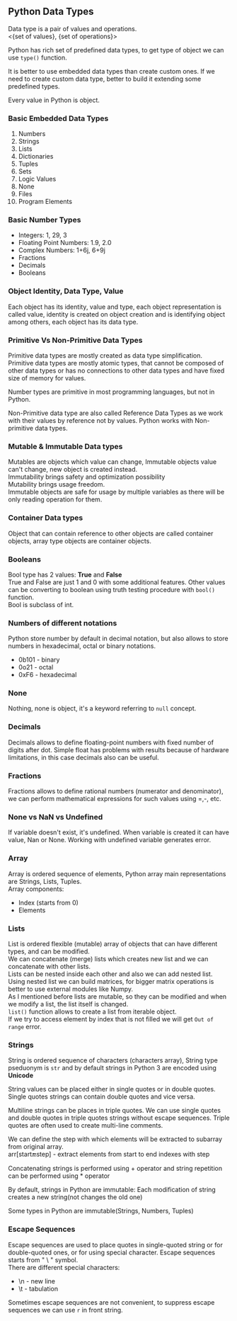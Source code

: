 ## Python Data Types

Data type is a pair of values and operations. \
<{set of values}, {set of operations}>

Python has rich set of predefined data types, to get type of object we can use `type()` function.

It is better to use embedded data types than create custom ones. If we need to create custom data type, better to build
it extending some predefined types.

Every value in Python is object.

### Basic Embedded Data Types
1. Numbers
2. Strings
3. Lists
4. Dictionaries
5. Tuples
6. Sets
7. Logic Values
8. None
9. Files
10. Program Elements

### Basic Number Types
* Integers: 1, 29, 3
* Floating Point Numbers: 1.9, 2.0
* Complex Numbers: 1+6j, 6+9j
* Fractions
* Decimals
* Booleans

### Object Identity, Data Type, Value
Each object has its identity, value and type, each object representation is called value, identity is created on object 
creation and is identifying object among others, each object has its data type.

### Primitive Vs Non-Primitive Data Types
Primitive data types are mostly created as data type simplification. \
Primitive data types are mostly atomic types, that cannot be composed of other data types or has no connections to other 
data types and have fixed size of memory for values.

Number types are primitive in most programming languages, but not in Python.

Non-Primitive data type are also called Reference Data Types as we work with their values by reference not by values.
Python works with Non-primitive data types.

### Mutable & Immutable Data types
Mutables are objects which value can change, Immutable objects value can't change, new object is created instead. \
Immutability brings safety and optimization possibility \
Mutability brings usage freedom. \
Immutable objects are safe for usage by multiple variables as there will be only reading operation for them.

### Container Data types
Object that can contain reference to other objects are called container objects, array type objects are container objects.

### Booleans
Bool type has 2 values: **True** and **False** \
True and False are just 1 and 0 with some additional features. Other values can be converting to boolean using truth testing
procedure with `bool()` function. \
Bool is subclass of int.

### Numbers of different notations
Python store number by default in decimal notation, but also allows to store numbers in hexadecimal, octal or binary
notations.

* 0b101 - binary
* 0o21 - octal
* 0xF6 - hexadecimal

### None
Nothing, none is object, it's a keyword referring to `null` concept.

### Decimals
Decimals allows to define floating-point numbers with fixed number of digits after dot. Simple float has problems with results because of hardware limitations, in this case decimals also can be useful.

### Fractions
Fractions allows to define rational numbers (numerator and denominator), we can perform mathematical expressions for such values using =,-, etc.

### None vs NaN vs Undefined
If variable doesn't exist, it's undefined. When variable is created it can have value, Nan or None. Working with undefined variable generates error.

### Array
Array is ordered sequence of elements, Python array main representations are Strings, Lists, Tuples. \
Array components:
* Index (starts from 0)
* Elements

### Lists
List is ordered flexible (mutable) array of objects that can have different types, and can be modified. \
We can concatenate (merge) lists which creates new list and we can concatenate with other lists. \
Lists can be nested inside each other and also we can add nested list. Using nested list we can build matrices, for bigger matrix operations is better to use external modules like Numpy. \
As I mentioned before lists are mutable, so they can be modified and when we modify a list, the list itself is changed. \
`list()` function allows to create a list from iterable object. \
If we try to access element by index that is not filled we will get `Out of range` error.

### Strings
String is ordered sequence of characters (characters array), String type pseduonym is `str` and by default strings in
Python 3 are encoded using **Unicode**

String values can be placed either in single quotes or in double quotes. Single quotes strings can contain double quotes
and vice versa.

Multiline strings can be places in triple quotes. We can use single quotes and double quotes in triple quotes strings 
without escape sequences. Triple quotes are often used to create multi-line comments.

We can define the step with which elements will be extracted to subarray from original array. \
arr[start:end:step] - extract elements from start to end indexes with step

Concatenating strings is performed using + operator and string repetition can be performed using * operator

By default, strings in Python are immutable: Each modification of string creates a new string(not changes the old one)

Some types in Python are immutable(Strings, Numbers, Tuples)

### Escape Sequences
Escape sequences are used to place quotes in single-quoted string or for double-quoted ones, or for using special character.
Escape sequences starts from " \ " symbol. \
There are different special characters:
* \n - new line
* \t - tabulation

Sometimes escape sequences are not convenient, to suppress escape sequences we can use `r` in front string.